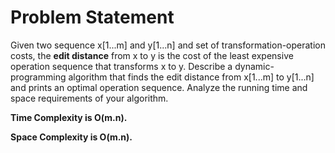 # Problem Statement

Given two sequence x[1...m] and y[1...n] and set of transformation-operation costs, the **edit distance** from x to y is the cost of the least expensive operation sequence that transforms x to y. Describe a dynamic-programming algorithm that finds the edit distance from x[1...m] to y[1...n] and prints an optimal operation sequence. Analyze the running time and space requirements of your algorithm.

**Time Complexity is O(m.n).**

**Space Complexity is O(m.n).**
